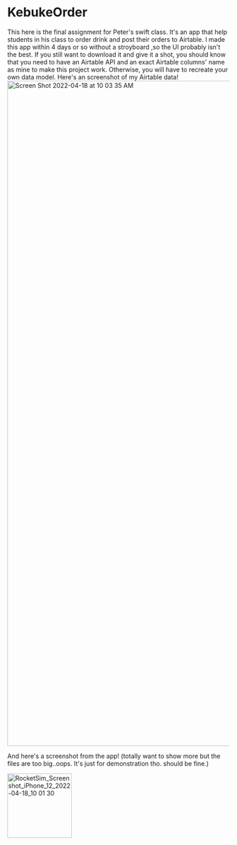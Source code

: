 # KebukeOrder

This here is the final assignment for Peter's swift class. It's an app that help students in his class to order drink and post their orders to Airtable.
I made this app within 4 days or so without a stroyboard ,so the UI probably isn't the best. If you still want to download it and give it a shot, you should know that you need to have an Airtable API and an exact Airtable columns' name as mine to make this project work.
Otherwise, you will have to recreate your own data model. Here's an screenshot of my Airtable data!
<img width="1504" alt="Screen Shot 2022-04-18 at 10 03 35 AM" src="https://user-images.githubusercontent.com/51900885/163743223-ce5d7a0b-f8c6-41f1-93b1-2362b5de39e0.png">


And here's a screenshot from the app! (totally want to show more but the files are too big..oops. It's just for demonstration tho. should be fine.)

<img width="146" alt="RocketSim_Screenshot_iPhone_12_2022-04-18_10 01 30" src="https://user-images.githubusercontent.com/51900885/163743162-d08dde70-51ab-48a6-a923-470a992ff361.png">
